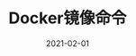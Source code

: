 ---
title: "Docker镜像命令"
linkTitle: "镜像命令"
weight: 520
date: 2021-02-01
description: >
  Docker镜像命令
---
